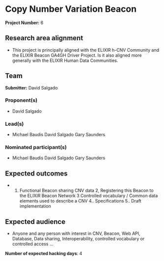 # Copy Number Variation Beacon

**Project Number:** 6

## Research area alignment

- This project is principally aligned with the ELIXIR h-CNV Community and the ELIXIR Beacon GA4GH Driver Project. Is it also aligned more generally with the ELIXIR Human Data Communities.

## Team

**Submitter:** David Salgado

### Proponent(s)

- David Salgado

### Lead(s)

- Michael Baudis
 David Salgado
 Gary Saunders

### Nominated participant(s)

- Michael Baudis
 David Salgado
 Gary Saunders

## Expected outcomes

- 1. Functional Beacon sharing CNV data
 2, Registering this Beacon to the ELIXIR Beacon Network
 3 Controlled vocabulary / Common data elements used to describe a CNV
 4.. Specifications
 5.. Draft implementation

## Expected audience

- Anyone and any person with interest in CNV, Beacon, Web API, Database, Data sharing, Interoperability, controlled vocabulary or controlled access ...

**Number of expected hacking days**: 4

